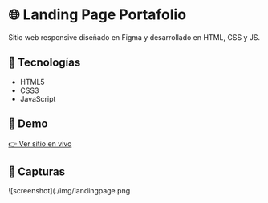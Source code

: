 # 🌐 Landing Page Portafolio 
Sitio web responsive diseñado en Figma y desarrollado en HTML, CSS y JS.

## 🧠 Tecnologías
- HTML5
- CSS3
- JavaScript

## 🚀 Demo
[👉 Ver sitio en vivo](https://sebygallaportafolio.netlify.app)

## 📸 Capturas
![screenshot](./img/landingpage.png
